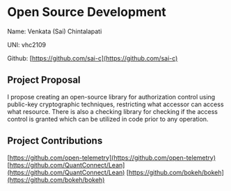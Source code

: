 # Open Source Development

Name: Venkata (Sai) Chintalapati

UNI: vhc2109

Github: [https://github.com/sai-c](https://github.com/sai-c)


## Project Proposal
I propose creating an open-source library for authorization control using public-key cryptographic techniques, restricting what accessor can access what resource. There is also a checking library for checking if the access control is granted which can be utilized in code prior to any operation.

## Project Contributions
[https://github.com/open-telemetry](https://github.com/open-telemetry)
[https://github.com/QuantConnect/Lean](https://github.com/QuantConnect/Lean)
[https://github.com/bokeh/bokeh](https://github.com/bokeh/bokeh)
